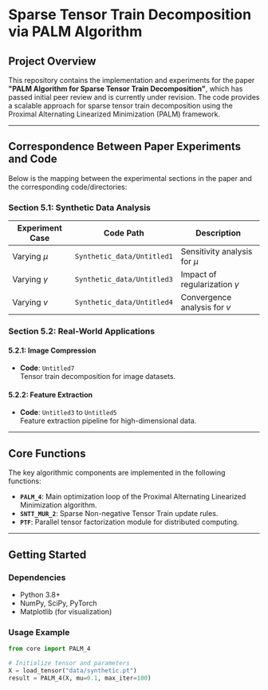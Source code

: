 # Sparse Tensor Train Decomposition via PALM Algorithm



## Project Overview
This repository contains the implementation and experiments for the paper **"PALM Algorithm for Sparse Tensor Train Decomposition"**, which has passed initial peer review and is currently under revision. The code provides a scalable approach for sparse tensor train decomposition using the Proximal Alternating Linearized Minimization (PALM) framework.

---

## Correspondence Between Paper Experiments and Code
Below is the mapping between the experimental sections in the paper and the corresponding code/directories:

### Section 5.1: Synthetic Data Analysis
| Experiment Case          | Code Path                          | Description                     |
|--------------------------|------------------------------------|---------------------------------|
| Varying $\mu$            | `Synthetic_data/Untitled1`         | Sensitivity analysis for $\mu$  |
| Varying $\gamma$         | `Synthetic_data/Untitled3`         | Impact of regularization $\gamma$ |
| Varying $v$              | `Synthetic_data/Untitled4`         | Convergence analysis for $v$    |

### Section 5.2: Real-World Applications
#### 5.2.1: Image Compression
- **Code**: `Untitled7`  
  Tensor train decomposition for image datasets.

#### 5.2.2: Feature Extraction
- **Code**: `Untitled3` to `Untitled5`  
  Feature extraction pipeline for high-dimensional data.

---

## Core Functions
The key algorithmic components are implemented in the following functions:
- **`PALM_4`**: Main optimization loop of the Proximal Alternating Linearized Minimization algorithm.
- **`SNTT_MUR_2`**: Sparse Non-negative Tensor Train update rules.
- **`PTF`**: Parallel tensor factorization module for distributed computing.

---

## Getting Started
### Dependencies
- Python 3.8+
- NumPy, SciPy, PyTorch
- Matplotlib (for visualization)

### Usage Example
```python
from core import PALM_4

# Initialize tensor and parameters
X = load_tensor("data/synthetic.pt")
result = PALM_4(X, mu=0.1, max_iter=100)
